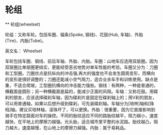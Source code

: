 # 轮组

<!--
create time: 2015-09-06 22:51:57
Author: amoblin

This file is created by Marboo<http://marboo.io> template file $MARBOO_HOME/.media/starts/default.md
本文件由 Marboo<http://marboo.io> 模板文件 $MARBOO_HOME/.media/starts/default.md 创建
-->

** 轮组(wheelset)

轮组：又称车轮。包括车圈、辐条(Spoke, 钢线)、花鼓(Hub, 车轴)、外胎(Tire)、内胎(Tube)。

英文名： Wheelset

车轮包括车圈、钢线、前后车轴、外胎、内胎。车圈：山地车应选用双层圈。因为双层圈比单层圈更结实，更能经受恶劣地势对单车性能的考验。车圈又分为：刀圈和工型圈。刀圈优点是抗纵向的冲击强,再大的强度也不会发生圆周变形，而横向的变形是很好调整的；刀圈还能减小空气阻力，适合业余车手和训练使用。缺点是重，不适合爬坡。工型圈抗横向的冲击能力强些。钢线：有两种，一种是普通的，横截面是圆形；另一种横截面是扁的，能减少正面的风阻。车轴：又称花鼓。用碟刹的朋友，应该选择碟刹车轴，因为碟刹片是固定在碟刹轴上的；用V刹的朋友，可以用普通轴，如果以后想升级到碟刹，可先装碟刹轴。车轴分为[培林]轴和[珠档]轴。建议买培林轴，滚珠坏了，可以更换。外胎：很重要，因为它直接影响到骑手在特定路面对车的操控。不同的胎纹适应不同的路胎纹越平，阻力越小，速度越快，在平地上的摩擦力越强。光头胎，适合城市里平整的水泥路。胎纹越凸，阻力越大，速度越慢，在山地上的摩擦力越强。内胎：属于易耗品。


